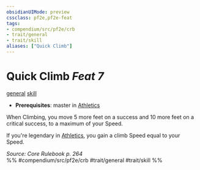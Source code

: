 ```yaml
---
obsidianUIMode: preview
cssclass: pf2e,pf2e-feat
tags:
- compendium/src/pf2e/crb
- trait/general
- trait/skill
aliases: ["Quick Climb"]
---
```

# Quick Climb  *Feat 7*  
[general](/rules/traits/general.md)  [skill](/rules/traits/skill.md)  

- **Prerequisites**: master in [Athletics](/compendium/skills.md#Athletics)

When Climbing, you move 5 more feet on a success and 10 more feet on a critical success, to a maximum of your Speed.

If you're legendary in [Athletics](/compendium/skills.md#Athletics), you gain a climb Speed equal to your Speed.

*Source: Core Rulebook p. 264*  
%% #compendium/src/pf2e/crb #trait/general #trait/skill %%